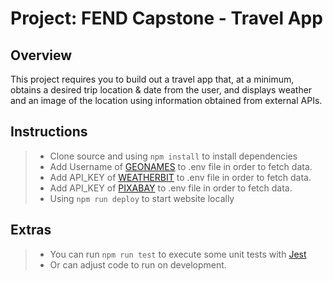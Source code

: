 # Project: FEND Capstone - Travel App

## Overview

This project requires you to build out a travel app that, at a minimum, obtains a desired trip location & date from the user, and displays weather and an image of the location using information obtained from external APIs.

## Instructions

> - Clone source and using `npm install` to install dependencies
> - Add Username of [GEONAMES](https://www.geonames.org/) to .env file in order to fetch data.
> - Add API_KEY of [WEATHERBIT](https://www.weatherbit.io/) to .env file in order to fetch data.
> - Add API_KEY of [PIXABAY](https://pixabay.com/) to .env file in order to fetch data.
> - Using `npm run deploy` to start website locally

## Extras

> - You can run `npm run test` to execute some unit tests with [Jest](https://jestjs.io/)
> - Or can adjust code to run on development.
